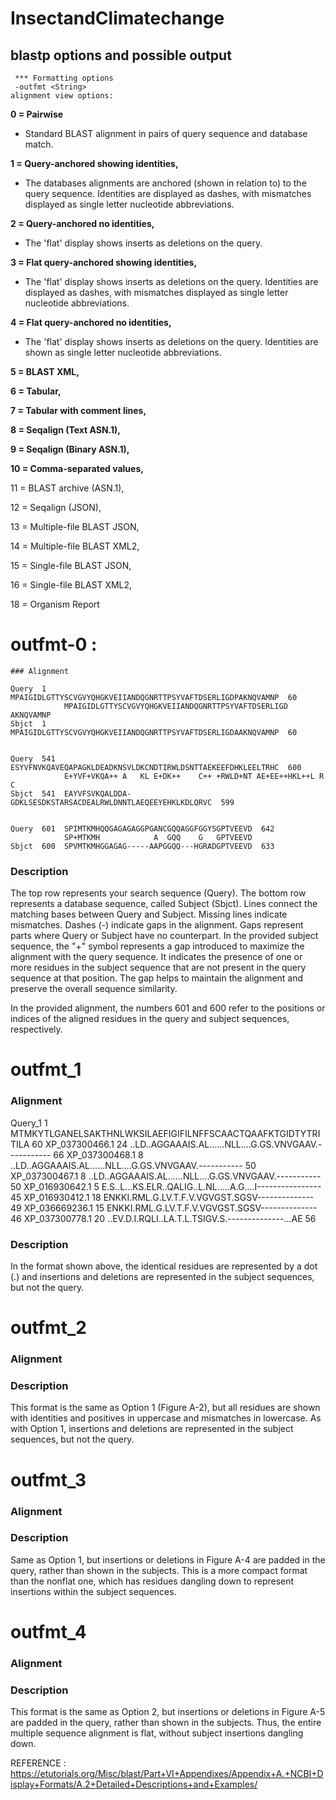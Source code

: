# InsectandClimatechange

## blastp options and possible output
```
 *** Formatting options
 -outfmt <String>
alignment view options:
```
   **0 = Pairwise** 
   
   - Standard BLAST alignment in pairs of query sequence and database match.  


  **1 = Query-anchored showing identities,**

  - The databases alignments are anchored (shown in relation to) to the query sequence. Identities are displayed as dashes, with mismatches displayed as single letter nucleotide abbreviations.
  
  **2 = Query-anchored no identities,**
- The 'flat' display shows inserts as deletions on the query. 

**3 = Flat query-anchored showing identities,**
- The 'flat' display shows inserts as deletions on the query. Identities are displayed as dashes, with mismatches displayed as single letter nucleotide abbreviations.


**4 = Flat query-anchored no identities,**
- The 'flat' display shows inserts as deletions on the query. Identities are shown as single letter nucleotide abbreviations.

**5 = BLAST XML,**

**6 = Tabular,**

**7 = Tabular with comment lines,**

**8 = Seqalign (Text ASN.1),**

**9 = Seqalign (Binary ASN.1),**

**10 = Comma-separated values,**


11 = BLAST archive (ASN.1),

12 = Seqalign (JSON),

13 = Multiple-file BLAST JSON,

14 = Multiple-file BLAST XML2,

15 = Single-file BLAST JSON,

16 = Single-file BLAST XML2,

18 = Organism Report

#  outfmt-0 : 

```
### Alignment

Query  1    MPAIGIDLGTTYSCVGVYQHGKVEIIANDQGNRTTPSYVAFTDSERLIGDPAKNQVAMNP  60
            MPAIGIDLGTTYSCVGVYQHGKVEIIANDQGNRTTPSYVAFTDSERLIGD AKNQVAMNP
Sbjct  1    MPAIGIDLGTTYSCVGVYQHGKVEIIANDQGNRTTPSYVAFTDSERLIGDAAKNQVAMNP  60


Query  541  ESYVFNVKQAVEQAPAGKLDEADKNSVLDKCNDTIRWLDSNTTAEKEEFDHKLEELTRHC  600
            E+YVF+VKQA++ A   KL E+DK++    C++ +RWLD+NT AE+EE++HKL++L R C
Sbjct  541  EAYVFSVKQALDDA-GDKLSESDKSTARSACDEALRWLDNNTLAEQEEYEHKLKDLQRVC  599


Query  601  SPIMTKMHQQGAGAGAGGPGANCGQQAGGFGGYSGPTVEEVD  642
            SP+MTKMH            A  GQQ    G   GPTVEEVD
Sbjct  600  SPVMTKMHGGAGAG-----AAPGGQQ---HGRADGPTVEEVD  633
```

### Description
 The top row represents your search sequence (Query). The bottom row represents a database sequence, called Subject (Sbjct). Lines connect the matching bases between Query and Subject. Missing lines indicate mismatches. Dashes (-) indicate gaps in the alignment. Gaps represent parts where Query or Subject have no counterpart. In the provided subject sequence, the "+" symbol represents a gap introduced to maximize the alignment with the query sequence. It indicates the presence of one or more residues in the subject sequence that are not present in the query sequence at that position. The gap helps to maintain the alignment and preserve the overall sequence similarity.
 
In the provided alignment, the numbers 601 and 600 refer to the positions or indices of the aligned residues in the query and subject sequences, respectively.


# outfmt_1

### Alignment

Query_1         1    MTMKYTLGANELSAKTHNLWKSILAEFIGIFILNFFSCAACTQAAFKTGIDTYTRITILA  60
XP_037300466.1  24         ..LD..AGGAAAIS.AL......NLL....G.GS.VNVGAAV.-----------  66
XP_037300468.1  8          ..LD..AGGAAAIS.AL......NLL....G.GS.VNVGAAV.-----------  50
XP_037300467.1  8          ..LD..AGGAAAIS.AL......NLL....G.GS.VNVGAAV.-----------  50
XP_016930642.1  5       E.S..L...KS.ELR..QALIG..L.NL.....A.G....I----------------  45
XP_016930412.1  18                 ENKKI.RML.G.LV.T.F.V.VGVGST.SGSV--------------  49
XP_036669236.1  15                 ENKKI.RML.G.LV.T.F.V.VGVGST.SGSV--------------  46
XP_037300778.1  20              ..EV.D.I.RQLI..LA.T.L.TSIGV.S.--------------...AE  56

### Description


In the format shown above, the identical residues are represented by a dot (.) and insertions and deletions are represented in the subject sequences, but not the query.

# outfmt_2

### Alignment 

### Description

This format is the same as Option 1 (Figure A-2), but all residues are shown with identities and positives in uppercase and mismatches in lowercase. As with Option 1, insertions and deletions are represented in the subject sequences, but not the query.

# outfmt_3

### Alignment 

### Description

Same as Option 1, but insertions or deletions in Figure A-4 are padded in the query, rather than shown in the subjects. This is a more compact format than the nonflat one, which has residues dangling down to represent insertions within the subject sequences.

# outfmt_4

### Alignment 

### Description

This format is the same as Option 2, but insertions or deletions in Figure A-5 are padded in the query, rather than shown in the subjects. Thus, the entire multiple sequence alignment is flat, without subject insertions dangling down.


REFERENCE :
https://etutorials.org/Misc/blast/Part+VI+Appendixes/Appendix+A.+NCBI+Display+Formats/A.2+Detailed+Descriptions+and+Examples/